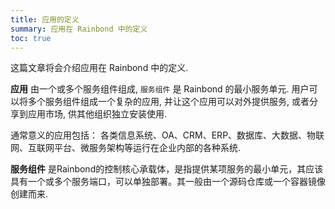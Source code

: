 ```yaml
---
title: 应用的定义
summary: 应用在 Rainbond 中的定义
toc: true
---
```


这篇文章将会介绍应用在 Rainbond 中的定义.

**应用** 由一个或多个服务组件组成, `服务组件` 是 Rainbond 的最小服务单元. 用户可以将多个服务组件组成一个复杂的应用, 并让这个应用可以对外提供服务, 或者分享到应用市场, 供其他组织独立安装使用.

通常意义的应用包括：
各类信息系统、OA、CRM、ERP、数据库、大数据、物联网、互联网平台、微服务架构等运行在企业内部的各种系统.

**服务组件** 是Rainbond的控制核心承载体，是指提供某项服务的最小单元，其应该具有一个或多个服务端口，可以单独部署。其一般由一个源码仓库或一个容器镜像创建而来.